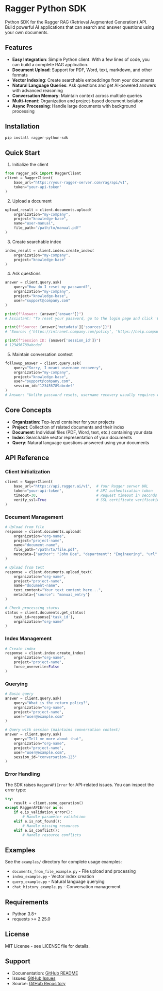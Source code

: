 # Ragger Python SDK

Python SDK for the Ragger RAG (Retrieval Augmented Generation) API. Build powerful AI applications that can search and answer questions using your own documents.

## Features

- **Easy Integration**: Simple Python client. With a few lines of code, you can build a complete RAG application.
- **Document Upload**: Support for PDF, Word, text, markdown, and other formats
- **Vector Indexing**: Create searchable embeddings from your documents
- **Natural Language Queries**: Ask questions and get AI-powered answers with advanced reasoning
- **Conversation Memory**: Maintain context across multiple queries
- **Multi-tenant**: Organization and project-based document isolation
- **Async Processing**: Handle large documents with background processing

## Installation

```bash
pip install ragger-python-sdk
```

## Quick Start

1) Initialize the client

```python
from ragger_sdk import RaggerClient
client = RaggerClient(
    base_url="https://your-ragger-server.com/rag/api/v1",
    token="your-api-token"
)
```

2) Upload a document

```python
upload_result = client.documents.upload(
    organization="my-company",
    project="knowledge-base",
    name="user-manual",
    file_path="/path/to/manual.pdf"
)
```

3) Create searchable index

```python
index_result = client.index.create_index(
    organization="my-company",
    project="knowledge-base"
)
```

4) Ask questions

```python
answer = client.query.ask(
    query="How do I reset my password?",
    organization="my-company",
    project="knowledge-base",
    user="support@company.com"
)

print(f"Answer: {answer['answer']}")
# Assistant: "To reset your password, go to the login page and click 'Forgot Password'..."

print(f"Source: {answer['metadata']['sources']}")
# "Source: {'https://intranet.company.com/policy', 'https://help.company.com/reset-password'}"

print(f"Session ID: {answer['session_id']}")
# 123456789abcdef
```

5) Maintain conversation context

```python
followup_answer = client.query.ask(
    query="Sorry, I meant username recovery",
    organization="my-company",
    project="knowledge-base",
    user="support@company.com",
    session_id="123456789abcdef"
)
# Answer: "Unlike password resets, username recovery usually requires contacting support..."
```

## Core Concepts

- **Organization**: Top-level container for your projects
- **Project**: Collection of related documents and their index
- **Document**: Individual files (PDF, Word, text, etc.) containing your data
- **Index**: Searchable vector representation of your documents
- **Query**: Natural language questions answered using your documents

## API Reference

### Client Initialization

```python
client = RaggerClient(
    base_url="https://api.ragger.ai/v1",  # Your Ragger server URL
    token="your-api-token",               # API authentication token
    timeout=30,                           # Request timeout in seconds
    verify_ssl=True                       # SSL certificate verification
)
```

### Document Management

```python
# Upload from file
response = client.documents.upload(
    organization="org-name",
    project="project-name",
    name="document-name",
    file_path="/path/to/file.pdf",
    metadata={"author": "John Doe", "department": "Engineering", "url": "https://example.com"}
)

# Upload from text
response = client.documents.upload_text(
    organization="org-name",
    project="project-name",
    name="document-name",
    text_content="Your text content here...",
    metadata={"source": "manual_entry"}
)

# Check processing status
status = client.documents.get_status(
    task_id=response['task_id'],
    organization="org-name"
)
```

### Index Management

```python
# Create index
response = client.index.create_index(
    organization="org-name",
    project="project-name",
    force_overwrite=False
)
```

### Querying

```python
# Basic query
answer = client.query.ask(
    query="What is the return policy?",
    organization="org-name",
    project="project-name",
    user="user@example.com"
)

# Query with session (maintains conversation context)
answer = client.query.ask(
    query="Tell me more about that",
    organization="org-name",
    project="project-name",
    user="user@example.com",
    session_id="conversation-123"
)
```

### Error Handling

The SDK raises `RaggerAPIError` for API-related issues. You can inspect the error type:

```python
try:
    result = client.some_operation()
except RaggerAPIError as e:
    if e.is_validation_error():
        # Handle parameter validation
    elif e.is_not_found():
        # Handle missing resources
    elif e.is_conflict():
        # Handle resource conflicts
```

## Examples

See the `examples/` directory for complete usage examples:

- `documents_from_file_example.py` - File upload and processing
- `index_example.py` - Vector index creation
- `query_example.py` - Natural language querying
- `chat_history_example.py` - Conversation management

## Requirements

- Python 3.8+
- requests >= 2.25.0

## License

MIT License - see LICENSE file for details.

## Support

- Documentation: [GitHub README](https://github.com/RaggerAI/python-sdk/#readme)
- Issues: [GitHub Issues](https://github.com/RaggerAI/python-sdk//issues)
- Source: [GitHub Repository](https://github.com/RaggerAI/python-sdk/)
